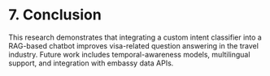 # 7. Conclusion

This research demonstrates that integrating a custom intent classifier into a RAG-based chatbot improves visa-related question answering in the travel industry. Future work includes temporal-awareness models, multilingual support, and integration with embassy data APIs.
